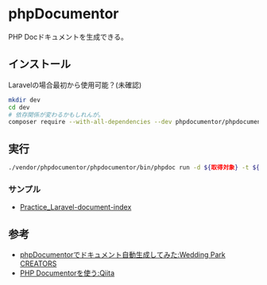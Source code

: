 # phpDocumentor

PHP Docドキュメントを生成できる。

## インストール

Laravelの場合最初から使用可能？(未確認)

``` sh
mkdir dev
cd dev
# 依存関係が変わるかもしれんが。
composer require --with-all-dependencies --dev phpdocumentor/phpdocumentor
```

## 実行

``` sh
./vendor/phpdocumentor/phpdocumentor/bin/phpdoc run -d ${取得対象} -t ${ドキュメント出力先} --template=clean
```

### サンプル

- [Practice_Laravel-document-index](https://sampleuser0001.github.io/Practice_Laravel/practice-laravel/document/index.html)

## 参考

- [phpDocumentorでドキュメント自動生成してみた:Wedding Park CREATORS](https://engineers.weddingpark.co.jp/phpdocumentor-document-automatic-generation/)
- [PHP Documentorを使う:Qiita](https://qiita.com/zaburo/items/ebd0b0d55f8abf41f001)
